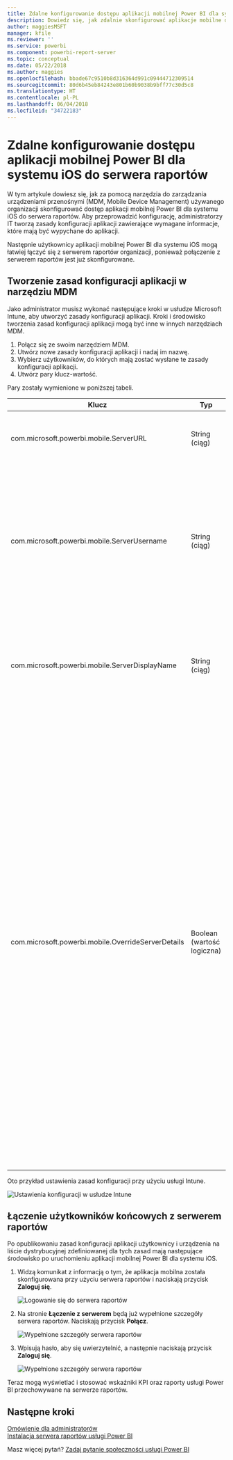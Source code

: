 ```yaml
---
title: Zdalne konfigurowanie dostępu aplikacji mobilnej Power BI dla systemu iOS do serwera raportów
description: Dowiedz się, jak zdalnie skonfigurować aplikacje mobilne dla systemu iOS na potrzeby serwera raportów.
author: maggiesMSFT
manager: kfile
ms.reviewer: ''
ms.service: powerbi
ms.component: powerbi-report-server
ms.topic: conceptual
ms.date: 05/22/2018
ms.author: maggies
ms.openlocfilehash: bbade67c9510b8d316364d991c09444712309514
ms.sourcegitcommit: 80d6b45eb84243e801b60b9038b9bff77c30d5c8
ms.translationtype: HT
ms.contentlocale: pl-PL
ms.lasthandoff: 06/04/2018
ms.locfileid: "34722183"
---
```

# <a name="configure-power-bi-ios-mobile-app-access-to-a-report-server-remotely"></a>Zdalne konfigurowanie dostępu aplikacji mobilnej Power BI dla systemu iOS do serwera raportów

W tym artykule dowiesz się, jak za pomocą narzędzia do zarządzania urządzeniami przenośnymi (MDM, Mobile Device Management) używanego organizacji skonfigurować dostęp aplikacji mobilnej Power BI dla systemu iOS do serwera raportów. Aby przeprowadzić konfigurację, administratorzy IT tworzą zasady konfiguracji aplikacji zawierające wymagane informacje, które mają być wypychane do aplikacji. 

 Następnie użytkownicy aplikacji mobilnej Power BI dla systemu iOS mogą łatwiej łączyć się z serwerem raportów organizacji, ponieważ połączenie z serwerem raportów jest już skonfigurowane. 


## <a name="create-the-app-configuration-policy-in-mdm-tool"></a>Tworzenie zasad konfiguracji aplikacji w narzędziu MDM 

Jako administrator musisz wykonać następujące kroki w usłudze Microsoft Intune, aby utworzyć zasady konfiguracji aplikacji. Kroki i środowisko tworzenia zasad konfiguracji aplikacji mogą być inne w innych narzędziach MDM. 

1. Połącz się ze swoim narzędziem MDM. 
2. Utwórz nowe zasady konfiguracji aplikacji i nadaj im nazwę. 
3. Wybierz użytkowników, do których mają zostać wysłane te zasady konfiguracji aplikacji. 
4. Utwórz pary klucz-wartość. 

Pary zostały wymienione w poniższej tabeli.

|Klucz  |Typ  |Opis  |
|---------|---------|---------|
| com.microsoft.powerbi.mobile.ServerURL | String (ciąg) | Adres URL serwera raportów </br> Powinien zaczynać się od ciągu http/https |
| com.microsoft.powerbi.mobile.ServerUsername | String (ciąg) | [opcjonalnie] </br> Nazwa użytkownika do używania podczas łączenia z serwerem. </br> Jeśli klucz nie istnieje, aplikacja wyświetla użytkownikowi monit, aby wpisał nazwę użytkownika na potrzeby połączenia.| 
| com.microsoft.powerbi.mobile.ServerDisplayName | String (ciąg) | [opcjonalnie] </br> Wartość domyślna to „Serwer raportów” </br> Przyjazna nazwa używana w aplikacji w celu reprezentowania serwera | 
| com.microsoft.powerbi.mobile.OverrideServerDetails | Boolean (wartość logiczna) | Wartość domyślna to True </br> W przypadku ustawienia wartości „True” wszelkie definicje serwerów raportów znajdujące się już na urządzeniu przenośnym są zastępowane (już skonfigurowane istniejące serwery są usuwane). </br> Włączenie zastępowania uniemożliwia również użytkownikowi usunięcie tej konfiguracji. </br> Ustawienie wartości „False” powoduje dodanie wypchniętych wartości bez zmian istniejących ustawień. </br> Jeśli dany adres URL serwera jest już skonfigurowany w aplikacji mobilnej, aplikacja pozostawia tę konfigurację bez zmian i nie prosi użytkownika o ponowne uwierzytelnienie dla tego samego serwera. |

Oto przykład ustawienia zasad konfiguracji przy użyciu usługi Intune.

![Ustawienia konfiguracji w usłudze Intune](media/configure-powerbi-mobile-apps-remote/power-bi-ios-remote-configuration-settings.png)

## <a name="end-users-connecting-to-a-report-server"></a>Łączenie użytkowników końcowych z serwerem raportów

Po opublikowaniu zasad konfiguracji aplikacji użytkownicy i urządzenia na liście dystrybucyjnej zdefiniowanej dla tych zasad mają następujące środowisko po uruchomieniu aplikacji mobilnej Power BI dla systemu iOS. 

1. Widzą komunikat z informacją o tym, że aplikacja mobilna została skonfigurowana przy użyciu serwera raportów i naciskają przycisk **Zaloguj się**.

    ![Logowanie się do serwera raportów](media/configure-powerbi-mobile-apps-remote/power-bi-config-server-sign-in.png)

2.  Na stronie **Łączenie z serwerem** będą już wypełnione szczegóły serwera raportów. Naciskają przycisk **Połącz**.

    ![Wypełnione szczegóły serwera raportów](media/configure-powerbi-mobile-apps-remote/power-bi-ios-remote-configure-connect-server.png)

3. Wpisują hasło, aby się uwierzytelnić, a następnie naciskają przycisk **Zaloguj się**. 

    ![Wypełnione szczegóły serwera raportów](media/configure-powerbi-mobile-apps-remote/power-bi-config-server-address.png)

Teraz mogą wyświetlać i stosować wskaźniki KPI oraz raporty usługi Power BI przechowywane na serwerze raportów.

## <a name="next-steps"></a>Następne kroki
[Omówienie dla administratorów](admin-handbook-overview.md)  
[Instalacja serwera raportów usługi Power BI](install-report-server.md)  

Masz więcej pytań? [Zadaj pytanie społeczności usługi Power BI](https://community.powerbi.com/)

